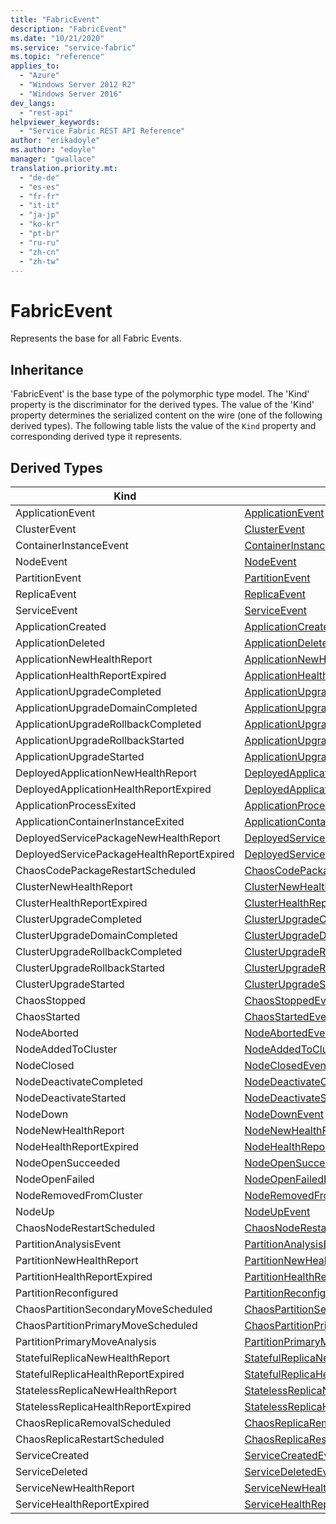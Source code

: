 ```yaml
---
title: "FabricEvent"
description: "FabricEvent"
ms.date: "10/21/2020"
ms.service: "service-fabric"
ms.topic: "reference"
applies_to: 
  - "Azure"
  - "Windows Server 2012 R2"
  - "Windows Server 2016"
dev_langs: 
  - "rest-api"
helpviewer_keywords: 
  - "Service Fabric REST API Reference"
author: "erikadoyle"
ms.author: "edoyle"
manager: "gwallace"
translation.priority.mt: 
  - "de-de"
  - "es-es"
  - "fr-fr"
  - "it-it"
  - "ja-jp"
  - "ko-kr"
  - "pt-br"
  - "ru-ru"
  - "zh-cn"
  - "zh-tw"
---
```

# FabricEvent

Represents the base for all Fabric Events.
## Inheritance

'FabricEvent' is the base type of the polymorphic type model. The 'Kind' property is the discriminator for the derived types. 
The value of the 'Kind' property determines the serialized content on the wire (one of the following derived types). 
The following table lists the value of the `Kind` property and corresponding derived type it represents.
## Derived Types

| Kind | Derived Type |
| --- | --- | 
| ApplicationEvent | [ApplicationEvent](sfclient-v80-model-applicationevent.md) |
| ClusterEvent | [ClusterEvent](sfclient-v80-model-clusterevent.md) |
| ContainerInstanceEvent | [ContainerInstanceEvent](sfclient-v80-model-containerinstanceevent.md) |
| NodeEvent | [NodeEvent](sfclient-v80-model-nodeevent.md) |
| PartitionEvent | [PartitionEvent](sfclient-v80-model-partitionevent.md) |
| ReplicaEvent | [ReplicaEvent](sfclient-v80-model-replicaevent.md) |
| ServiceEvent | [ServiceEvent](sfclient-v80-model-serviceevent.md) |
| ApplicationCreated | [ApplicationCreatedEvent](sfclient-v80-model-applicationcreatedevent.md) |
| ApplicationDeleted | [ApplicationDeletedEvent](sfclient-v80-model-applicationdeletedevent.md) |
| ApplicationNewHealthReport | [ApplicationNewHealthReportEvent](sfclient-v80-model-applicationnewhealthreportevent.md) |
| ApplicationHealthReportExpired | [ApplicationHealthReportExpiredEvent](sfclient-v80-model-applicationhealthreportexpiredevent.md) |
| ApplicationUpgradeCompleted | [ApplicationUpgradeCompletedEvent](sfclient-v80-model-applicationupgradecompletedevent.md) |
| ApplicationUpgradeDomainCompleted | [ApplicationUpgradeDomainCompletedEvent](sfclient-v80-model-applicationupgradedomaincompletedevent.md) |
| ApplicationUpgradeRollbackCompleted | [ApplicationUpgradeRollbackCompletedEvent](sfclient-v80-model-applicationupgraderollbackcompletedevent.md) |
| ApplicationUpgradeRollbackStarted | [ApplicationUpgradeRollbackStartedEvent](sfclient-v80-model-applicationupgraderollbackstartedevent.md) |
| ApplicationUpgradeStarted | [ApplicationUpgradeStartedEvent](sfclient-v80-model-applicationupgradestartedevent.md) |
| DeployedApplicationNewHealthReport | [DeployedApplicationNewHealthReportEvent](sfclient-v80-model-deployedapplicationnewhealthreportevent.md) |
| DeployedApplicationHealthReportExpired | [DeployedApplicationHealthReportExpiredEvent](sfclient-v80-model-deployedapplicationhealthreportexpiredevent.md) |
| ApplicationProcessExited | [ApplicationProcessExitedEvent](sfclient-v80-model-applicationprocessexitedevent.md) |
| ApplicationContainerInstanceExited | [ApplicationContainerInstanceExitedEvent](sfclient-v80-model-applicationcontainerinstanceexitedevent.md) |
| DeployedServicePackageNewHealthReport | [DeployedServicePackageNewHealthReportEvent](sfclient-v80-model-deployedservicepackagenewhealthreportevent.md) |
| DeployedServicePackageHealthReportExpired | [DeployedServicePackageHealthReportExpiredEvent](sfclient-v80-model-deployedservicepackagehealthreportexpiredevent.md) |
| ChaosCodePackageRestartScheduled | [ChaosCodePackageRestartScheduledEvent](sfclient-v80-model-chaoscodepackagerestartscheduledevent.md) |
| ClusterNewHealthReport | [ClusterNewHealthReportEvent](sfclient-v80-model-clusternewhealthreportevent.md) |
| ClusterHealthReportExpired | [ClusterHealthReportExpiredEvent](sfclient-v80-model-clusterhealthreportexpiredevent.md) |
| ClusterUpgradeCompleted | [ClusterUpgradeCompletedEvent](sfclient-v80-model-clusterupgradecompletedevent.md) |
| ClusterUpgradeDomainCompleted | [ClusterUpgradeDomainCompletedEvent](sfclient-v80-model-clusterupgradedomaincompletedevent.md) |
| ClusterUpgradeRollbackCompleted | [ClusterUpgradeRollbackCompletedEvent](sfclient-v80-model-clusterupgraderollbackcompletedevent.md) |
| ClusterUpgradeRollbackStarted | [ClusterUpgradeRollbackStartedEvent](sfclient-v80-model-clusterupgraderollbackstartedevent.md) |
| ClusterUpgradeStarted | [ClusterUpgradeStartedEvent](sfclient-v80-model-clusterupgradestartedevent.md) |
| ChaosStopped | [ChaosStoppedEvent](sfclient-v80-model-chaosstoppedevent.md) |
| ChaosStarted | [ChaosStartedEvent](sfclient-v80-model-chaosstartedevent.md) |
| NodeAborted | [NodeAbortedEvent](sfclient-v80-model-nodeabortedevent.md) |
| NodeAddedToCluster | [NodeAddedToClusterEvent](sfclient-v80-model-nodeaddedtoclusterevent.md) |
| NodeClosed | [NodeClosedEvent](sfclient-v80-model-nodeclosedevent.md) |
| NodeDeactivateCompleted | [NodeDeactivateCompletedEvent](sfclient-v80-model-nodedeactivatecompletedevent.md) |
| NodeDeactivateStarted | [NodeDeactivateStartedEvent](sfclient-v80-model-nodedeactivatestartedevent.md) |
| NodeDown | [NodeDownEvent](sfclient-v80-model-nodedownevent.md) |
| NodeNewHealthReport | [NodeNewHealthReportEvent](sfclient-v80-model-nodenewhealthreportevent.md) |
| NodeHealthReportExpired | [NodeHealthReportExpiredEvent](sfclient-v80-model-nodehealthreportexpiredevent.md) |
| NodeOpenSucceeded | [NodeOpenSucceededEvent](sfclient-v80-model-nodeopensucceededevent.md) |
| NodeOpenFailed | [NodeOpenFailedEvent](sfclient-v80-model-nodeopenfailedevent.md) |
| NodeRemovedFromCluster | [NodeRemovedFromClusterEvent](sfclient-v80-model-noderemovedfromclusterevent.md) |
| NodeUp | [NodeUpEvent](sfclient-v80-model-nodeupevent.md) |
| ChaosNodeRestartScheduled | [ChaosNodeRestartScheduledEvent](sfclient-v80-model-chaosnoderestartscheduledevent.md) |
| PartitionAnalysisEvent | [PartitionAnalysisEvent](sfclient-v80-model-partitionanalysisevent.md) |
| PartitionNewHealthReport | [PartitionNewHealthReportEvent](sfclient-v80-model-partitionnewhealthreportevent.md) |
| PartitionHealthReportExpired | [PartitionHealthReportExpiredEvent](sfclient-v80-model-partitionhealthreportexpiredevent.md) |
| PartitionReconfigured | [PartitionReconfiguredEvent](sfclient-v80-model-partitionreconfiguredevent.md) |
| ChaosPartitionSecondaryMoveScheduled | [ChaosPartitionSecondaryMoveScheduledEvent](sfclient-v80-model-chaospartitionsecondarymovescheduledevent.md) |
| ChaosPartitionPrimaryMoveScheduled | [ChaosPartitionPrimaryMoveScheduledEvent](sfclient-v80-model-chaospartitionprimarymovescheduledevent.md) |
| PartitionPrimaryMoveAnalysis | [PartitionPrimaryMoveAnalysisEvent](sfclient-v80-model-partitionprimarymoveanalysisevent.md) |
| StatefulReplicaNewHealthReport | [StatefulReplicaNewHealthReportEvent](sfclient-v80-model-statefulreplicanewhealthreportevent.md) |
| StatefulReplicaHealthReportExpired | [StatefulReplicaHealthReportExpiredEvent](sfclient-v80-model-statefulreplicahealthreportexpiredevent.md) |
| StatelessReplicaNewHealthReport | [StatelessReplicaNewHealthReportEvent](sfclient-v80-model-statelessreplicanewhealthreportevent.md) |
| StatelessReplicaHealthReportExpired | [StatelessReplicaHealthReportExpiredEvent](sfclient-v80-model-statelessreplicahealthreportexpiredevent.md) |
| ChaosReplicaRemovalScheduled | [ChaosReplicaRemovalScheduledEvent](sfclient-v80-model-chaosreplicaremovalscheduledevent.md) |
| ChaosReplicaRestartScheduled | [ChaosReplicaRestartScheduledEvent](sfclient-v80-model-chaosreplicarestartscheduledevent.md) |
| ServiceCreated | [ServiceCreatedEvent](sfclient-v80-model-servicecreatedevent.md) |
| ServiceDeleted | [ServiceDeletedEvent](sfclient-v80-model-servicedeletedevent.md) |
| ServiceNewHealthReport | [ServiceNewHealthReportEvent](sfclient-v80-model-servicenewhealthreportevent.md) |
| ServiceHealthReportExpired | [ServiceHealthReportExpiredEvent](sfclient-v80-model-servicehealthreportexpiredevent.md) |

